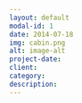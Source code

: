 ```yaml
---
layout: default
modal-id: 1
date: 2014-07-18
img: cabin.png
alt: image-alt
project-date:
client: 
category: 
description:
---
```

